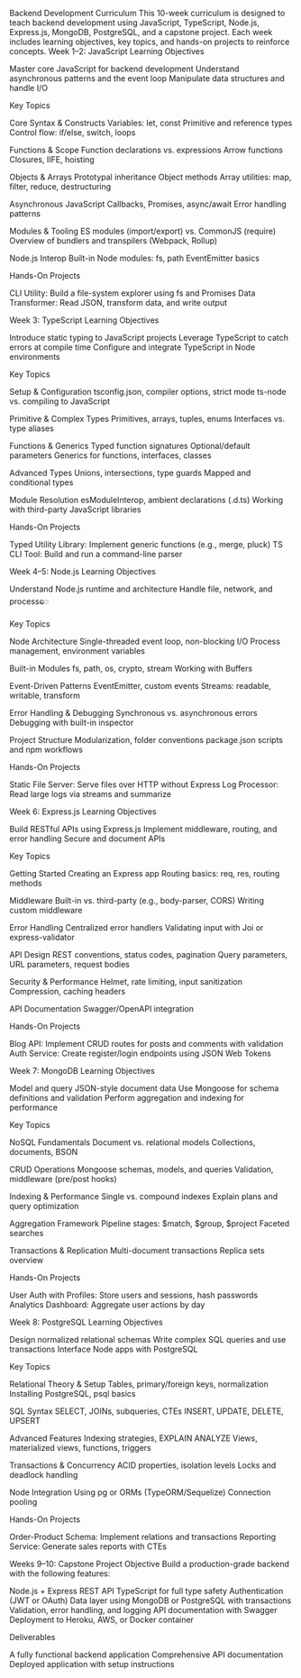 Backend Development Curriculum
This 10-week curriculum is designed to teach backend development using JavaScript, TypeScript, Node.js, Express.js, MongoDB, PostgreSQL, and a capstone project. Each week includes learning objectives, key topics, and hands-on projects to reinforce concepts.
Week 1–2: JavaScript
Learning Objectives

Master core JavaScript for backend development
Understand asynchronous patterns and the event loop
Manipulate data structures and handle I/O

Key Topics

Core Syntax & Constructs
Variables: let, const
Primitive and reference types
Control flow: if/else, switch, loops


Functions & Scope
Function declarations vs. expressions
Arrow functions
Closures, IIFE, hoisting


Objects & Arrays
Prototypal inheritance
Object methods
Array utilities: map, filter, reduce, destructuring


Asynchronous JavaScript
Callbacks, Promises, async/await
Error handling patterns


Modules & Tooling
ES modules (import/export) vs. CommonJS (require)
Overview of bundlers and transpilers (Webpack, Rollup)


Node.js Interop
Built-in Node modules: fs, path
EventEmitter basics



Hands-On Projects

CLI Utility: Build a file-system explorer using fs and Promises
Data Transformer: Read JSON, transform data, and write output

Week 3: TypeScript
Learning Objectives

Introduce static typing to JavaScript projects
Leverage TypeScript to catch errors at compile time
Configure and integrate TypeScript in Node environments

Key Topics

Setup & Configuration
tsconfig.json, compiler options, strict mode
ts-node vs. compiling to JavaScript


Primitive & Complex Types
Primitives, arrays, tuples, enums
Interfaces vs. type aliases


Functions & Generics
Typed function signatures
Optional/default parameters
Generics for functions, interfaces, classes


Advanced Types
Unions, intersections, type guards
Mapped and conditional types


Module Resolution
esModuleInterop, ambient declarations (.d.ts)
Working with third-party JavaScript libraries



Hands-On Projects

Typed Utility Library: Implement generic functions (e.g., merge, pluck)
TS CLI Tool: Build and run a command-line parser

Week 4–5: Node.js
Learning Objectives

Understand Node.js runtime and architecture
Handle file, network, and processေ

Key Topics

Node Architecture
Single-threaded event loop, non-blocking I/O
Process management, environment variables


Built-in Modules
fs, path, os, crypto, stream
Working with Buffers


Event-Driven Patterns
EventEmitter, custom events
Streams: readable, writable, transform


Error Handling & Debugging
Synchronous vs. asynchronous errors
Debugging with built-in inspector


Project Structure
Modularization, folder conventions
package.json scripts and npm workflows



Hands-On Projects

Static File Server: Serve files over HTTP without Express
Log Processor: Read large logs via streams and summarize

Week 6: Express.js
Learning Objectives

Build RESTful APIs using Express.js
Implement middleware, routing, and error handling
Secure and document APIs

Key Topics

Getting Started
Creating an Express app
Routing basics: req, res, routing methods


Middleware
Built-in vs. third-party (e.g., body-parser, CORS)
Writing custom middleware


Error Handling
Centralized error handlers
Validating input with Joi or express-validator


API Design
REST conventions, status codes, pagination
Query parameters, URL parameters, request bodies


Security & Performance
Helmet, rate limiting, input sanitization
Compression, caching headers


API Documentation
Swagger/OpenAPI integration



Hands-On Projects

Blog API: Implement CRUD routes for posts and comments with validation
Auth Service: Create register/login endpoints using JSON Web Tokens

Week 7: MongoDB
Learning Objectives

Model and query JSON-style document data
Use Mongoose for schema definitions and validation
Perform aggregation and indexing for performance

Key Topics

NoSQL Fundamentals
Document vs. relational models
Collections, documents, BSON


CRUD Operations
Mongoose schemas, models, and queries
Validation, middleware (pre/post hooks)


Indexing & Performance
Single vs. compound indexes
Explain plans and query optimization


Aggregation Framework
Pipeline stages: $match, $group, $project
Faceted searches


Transactions & Replication
Multi-document transactions
Replica sets overview



Hands-On Projects

User Auth with Profiles: Store users and sessions, hash passwords
Analytics Dashboard: Aggregate user actions by day

Week 8: PostgreSQL
Learning Objectives

Design normalized relational schemas
Write complex SQL queries and use transactions
Interface Node apps with PostgreSQL

Key Topics

Relational Theory & Setup
Tables, primary/foreign keys, normalization
Installing PostgreSQL, psql basics


SQL Syntax
SELECT, JOINs, subqueries, CTEs
INSERT, UPDATE, DELETE, UPSERT


Advanced Features
Indexing strategies, EXPLAIN ANALYZE
Views, materialized views, functions, triggers


Transactions & Concurrency
ACID properties, isolation levels
Locks and deadlock handling


Node Integration
Using pg or ORMs (TypeORM/Sequelize)
Connection pooling



Hands-On Projects

Order-Product Schema: Implement relations and transactions
Reporting Service: Generate sales reports with CTEs

Weeks 9–10: Capstone Project
Objective
Build a production-grade backend with the following features:

Node.js + Express REST API
TypeScript for full type safety
Authentication (JWT or OAuth)
Data layer using MongoDB or PostgreSQL with transactions
Validation, error handling, and logging
API documentation with Swagger
Deployment to Heroku, AWS, or Docker container

Deliverables

A fully functional backend application
Comprehensive API documentation
Deployed application with setup instructions

